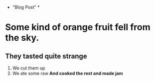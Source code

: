 
* "Blog Post" *


# Some kind of orange fruit fell from the sky.

## They tasted quite strange

1. We cut them up
2. We ate some raw
**And cooked the rest and made jam**
